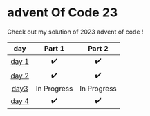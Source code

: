 # advent Of Code 23

Check out my solution of 2023 advent of code !

| day | Part 1 | Part 2 |
|:---:|:------:|:------:|
|[day 1](./day1.py)| ✔️ | ✔️|
|[day 2](./day2.py)| ✔️ | ✔️|
|[day3]()| In Progress | In Progress |
|[day 4](./day4.py) |✔️ |✔️ |
